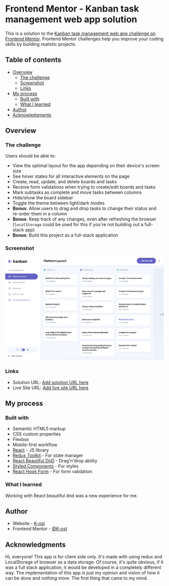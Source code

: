 # Frontend Mentor - Kanban task management web app solution

This is a solution to the [Kanban task management web app challenge on Frontend Mentor](https://www.frontendmentor.io/challenges/kanban-task-management-web-app-wgQLt-HlbB). Frontend Mentor challenges help you improve your coding skills by building realistic projects. 

## Table of contents

- [Overview](#overview)
  - [The challenge](#the-challenge)
  - [Screenshot](#screenshot)
  - [Links](#links)
- [My process](#my-process)
  - [Built with](#built-with)
  - [What I learned](#what-i-learned)
- [Author](#author)
- [Acknowledgments](#acknowledgments)

## Overview

### The challenge

Users should be able to:

- View the optimal layout for the app depending on their device's screen size
- See hover states for all interactive elements on the page
- Create, read, update, and delete boards and tasks
- Receive form validations when trying to create/edit boards and tasks
- Mark subtasks as complete and move tasks between columns
- Hide/show the board sidebar
- Toggle the theme between light/dark modes
- **Bonus**: Allow users to drag and drop tasks to change their status and re-order them in a column
- **Bonus**: Keep track of any changes, even after refreshing the browser (`localStorage` could be used for this if you're not building out a full-stack app)
- **Bonus**: Build this project as a full-stack application

### Screenshot

![](./screenshot.jpg)

### Links

- Solution URL: [Add solution URL here](https://your-solution-url.com)
- Live Site URL: [Add live site URL here](https://your-live-site-url.com)

## My process

### Built with

- Semantic HTML5 markup
- CSS custom properties
- Flexbox
- Mobile-first workflow
- [React](https://reactjs.org/) - JS library
- [Redux Toolkit](https://redux-toolkit.js.org/) - For state manager
- [React Beautiful DnD](https://github.com/atlassian/react-beautiful-dnd) - Drag'n'drop ability
- [Styled Components](https://styled-components.com/) - For styles
- [React Hook Form](https://react-hook-form.com/) - For form validation

### What I learned

Working with React beautiful dnd was a new experience for me.

## Author

- Website - [K-ost](https://github.com/K-ost)
- Frontend Mentor - [@K-ost](https://www.frontendmentor.io/profile/K-ost)

## Acknowledgments

Hi, everyone!
This app is for client side only. It's made with using redux and LocalStorage of browser as a data storage. Of course, it's quite obvious, if it was a full stack application, it would be developed in a completely different way. The implementation of this app is just my opinion and vision of how it can be done and nothing more. The first thing that came to my mind.
